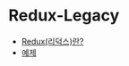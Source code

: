 # Redux-Legacy

* [Redux(리덕스)란?](https://hanamon.kr/redux%EB%9E%80-%EB%A6%AC%EB%8D%95%EC%8A%A4-%EC%83%81%ED%83%9C-%EA%B4%80%EB%A6%AC-%EB%9D%BC%EC%9D%B4%EB%B8%8C%EB%9F%AC%EB%A6%AC)
* [예제](https://github.com/iamUxer/red-react-client/tree/redux/src/store)
